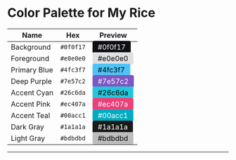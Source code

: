 # Color Palette for My Rice

| Name          | Hex       | Preview |
|---------------|-----------|---------|
| Background    | `#0f0f17` | <span style="background-color:#0f0f17;color:#ffffff;padding:4px 12px;border-radius:4px;">#0f0f17</span> |
| Foreground    | `#e0e0e0` | <span style="background-color:#e0e0e0;color:#000000;padding:4px 12px;border-radius:4px;">#e0e0e0</span> |
| Primary Blue  | `#4fc3f7` | <span style="background-color:#4fc3f7;color:#000000;padding:4px 12px;border-radius:4px;">#4fc3f7</span> |
| Deep Purple   | `#7e57c2` | <span style="background-color:#7e57c2;color:#ffffff;padding:4px 12px;border-radius:4px;">#7e57c2</span> |
| Accent Cyan   | `#26c6da` | <span style="background-color:#26c6da;color:#000000;padding:4px 12px;border-radius:4px;">#26c6da</span> |
| Accent Pink   | `#ec407a` | <span style="background-color:#ec407a;color:#ffffff;padding:4px 12px;border-radius:4px;">#ec407a</span> |
| Accent Teal   | `#00acc1` | <span style="background-color:#00acc1;color:#ffffff;padding:4px 12px;border-radius:4px;">#00acc1</span> |
| Dark Gray     | `#1a1a1a` | <span style="background-color:#1a1a1a;color:#ffffff;padding:4px 12px;border-radius:4px;">#1a1a1a</span> |
| Light Gray    | `#bdbdbd` | <span style="background-color:#bdbdbd;color:#000000;padding:4px 12px;border-radius:4px;">#bdbdbd</span> |


---